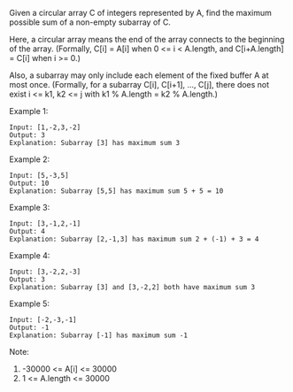 <!--
 * @Author: shaqsnake
 * @Email: shaqsnake@gmail.com
 * @Date: 2019-08-23 17:50:35
 * @LastEditTime: 2019-08-23 17:51:38
 * @Description: 918. Maximum Sum Circular Subarray
 -->

Given a circular array C of integers represented by A, find the maximum possible sum of a non-empty subarray of C.

Here, a circular array means the end of the array connects to the beginning of the array.  (Formally, C[i] = A[i] when 0 <= i < A.length, and C[i+A.length] = C[i] when i >= 0.)

Also, a subarray may only include each element of the fixed buffer A at most once.  (Formally, for a subarray C[i], C[i+1], ..., C[j], there does not exist i <= k1, k2 <= j with k1 % A.length = k2 % A.length.)

 

Example 1:
```
Input: [1,-2,3,-2]
Output: 3
Explanation: Subarray [3] has maximum sum 3
```

Example 2:
```
Input: [5,-3,5]
Output: 10
Explanation: Subarray [5,5] has maximum sum 5 + 5 = 10
```

Example 3:
```
Input: [3,-1,2,-1]
Output: 4
Explanation: Subarray [2,-1,3] has maximum sum 2 + (-1) + 3 = 4
```

Example 4:
```
Input: [3,-2,2,-3]
Output: 3
Explanation: Subarray [3] and [3,-2,2] both have maximum sum 3
```

Example 5:
```
Input: [-2,-3,-1]
Output: -1
Explanation: Subarray [-1] has maximum sum -1
```

Note:

1. -30000 <= A[i] <= 30000
2. 1 <= A.length <= 30000
